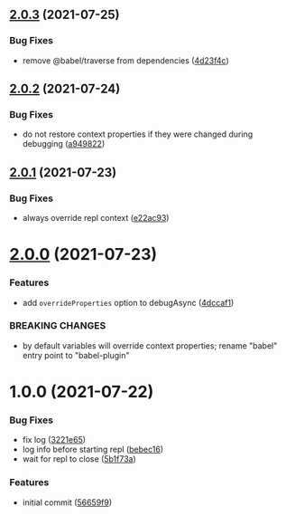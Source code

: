 ## [2.0.3](https://github.com/dmitrysteblyuk/async-debugger/compare/v2.0.2...v2.0.3) (2021-07-25)


### Bug Fixes

* remove @babel/traverse from dependencies ([4d23f4c](https://github.com/dmitrysteblyuk/async-debugger/commit/4d23f4cdb1ab8e6fbb37e33fb81114a8b0daaf73))

## [2.0.2](https://github.com/dmitrysteblyuk/async-debugger/compare/v2.0.1...v2.0.2) (2021-07-24)


### Bug Fixes

* do not restore context properties if they were changed during debugging ([a949822](https://github.com/dmitrysteblyuk/async-debugger/commit/a9498220edebfd1051fdb5add57fd624fdd0b152))

## [2.0.1](https://github.com/dmitrysteblyuk/async-debugger/compare/v2.0.0...v2.0.1) (2021-07-23)


### Bug Fixes

* always override repl context ([e22ac93](https://github.com/dmitrysteblyuk/async-debugger/commit/e22ac9325aa5c9a8ed78dca2e6c17444095dbb1e))

# [2.0.0](https://github.com/dmitrysteblyuk/async-debugger/compare/v1.0.0...v2.0.0) (2021-07-23)


### Features

* add `overrideProperties` option to debugAsync ([4dccaf1](https://github.com/dmitrysteblyuk/async-debugger/commit/4dccaf17f76b8813953b8b40fc3ab65faf72f9ec))


### BREAKING CHANGES

* by default variables will override context properties; rename "babel" entry point to "babel-plugin"

# 1.0.0 (2021-07-22)


### Bug Fixes

* fix log ([3221e65](https://github.com/dmitrysteblyuk/async-debugger/commit/3221e650bb8a4396247c47b902ee805c4c9ae0e4))
* log info before starting repl ([bebec16](https://github.com/dmitrysteblyuk/async-debugger/commit/bebec164625dc9511fb1056b497a9fec9c7620b9))
* wait for repl to close ([5b1f73a](https://github.com/dmitrysteblyuk/async-debugger/commit/5b1f73a8313eac019bce77bc1aac6a0f8938d456))


### Features

* initial commit ([56659f9](https://github.com/dmitrysteblyuk/async-debugger/commit/56659f912896b233dc10d781d5a97de5a80c8a64))
